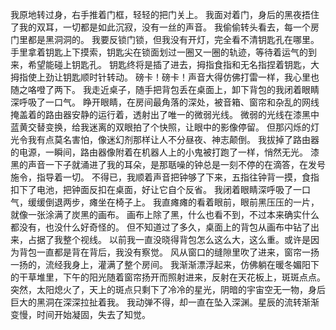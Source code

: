 我原地转过身，右手推着门框，轻轻的把门关上。
我面对着门，身后的黑夜捂住了我的双耳，一切都是如此沉寂，没有一丝的声音。
我偷偷转头看去，每一个房门里都是黑洞洞的。
我要反锁门锁，但我没有开灯，完全看不清钥匙孔在哪里。
手里拿着钥匙上下摸索，钥匙尖在锁面划过一圈又一圈的轨迹，等待着运气的到来，希望能碰上钥匙孔。
钥匙终将是插了进去，拇指食指和无名指捏着钥匙，大拇指使上劲让钥匙顺时针转动。
磅卡！磅卡！声音大得仿佛打雷一样，我心里也随之咯噔了两下。
我走近桌子，随手把背包丢在桌面上，卸下背包的我闭着眼睛深呼吸了一口气。
睁开眼睛，在房间最角落的深处，被音箱、窗帘和杂乱的网线掩盖着的路由器安静的运行着，透射出了唯一的微弱光线。
微弱的光线在漆黑中蓝黄交替变换，给我迷离的双眼拍了个快照，让眼中的影像停留。
但那闪烁的灯光令我有点莫名害怕，像迷幻剂那样让人不分昼夜、神志颠倒。
我拔掉了路由器的电源，一瞬间，路由器像附着在机器人上的小鬼被打跑了一样，悄然无光。
漆黑的声音一下子就涌进了我的耳朵，是那聒噪的钟总是一刻不停的在滴答，在发号施令，指导着一切。
不得已，我顺着声音把钟够了下来，五指往钟背一摸，食指扣下了电池，把钟面反扣在桌面，好让它自个反省。
我闭着眼睛深呼吸了一口气，缓缓倒退两步，瘫坐在椅子上。
我直瘫瘫的看着眼前，眼前黑压压的一片，就像一张涂满了炭黑的画布。
画布上除了黑，什么也看不到，不过本来确实什么都没有，也没什么好奇怪的。
但不知道过了多久，桌面上的背包从画布中钻了出来，占据了我整个视线。
以前我一直没晓得背包怎么这么大，这么重。或许是因为背包一直都是背在背后，我没有察觉。
风从窗口的缝隙里吹了进来，窗帘一扬一扬的，流经我身上，灌满了整个房间。
我渐渐漂浮起来，仿佛躺在暖冬媚阳下的干草堆里，下午的阳光随着窗帘扬开而照射进来，反射在天花板上，斑斑点点。
突然，太阳熄火了，天上的斑点只剩下了冷冷的星光，阴暗的宇宙空无一物，身后巨大的黑洞在深深拉扯着我。
我动弹不得，却一直在坠入深渊。星辰的流转渐渐变慢，时间开始凝固，失去了知觉。